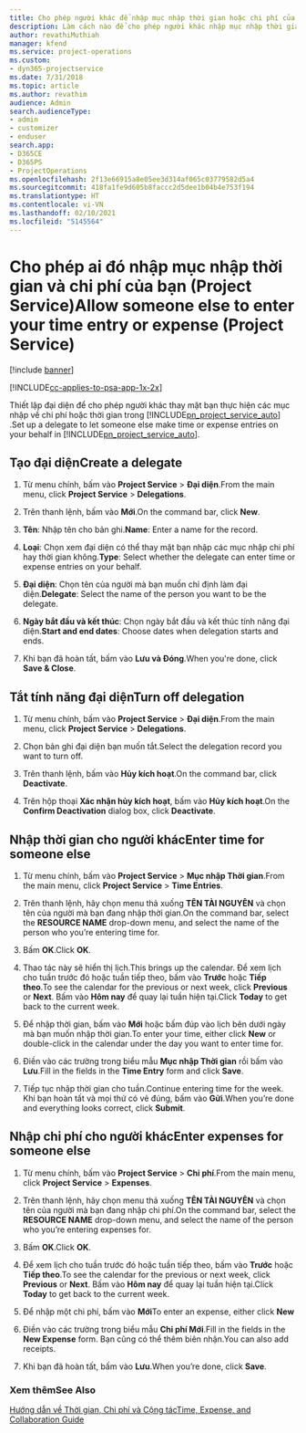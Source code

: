 ```yaml
---
title: Cho phép người khác để nhập mục nhập thời gian hoặc chi phí của bạn
description: Làm cách nào để cho phép người khác nhập mục nhập thời gian hoặc chi phí của bạn trong Project Service
author: revathiMuthiah
manager: kfend
ms.service: project-operations
ms.custom:
- dyn365-projectservice
ms.date: 7/31/2018
ms.topic: article
ms.author: revathim
audience: Admin
search.audienceType:
- admin
- customizer
- enduser
search.app:
- D365CE
- D365PS
- ProjectOperations
ms.openlocfilehash: 2f13e66915a8e05ee3d314af065c03779582d5a4
ms.sourcegitcommit: 418fa1fe9d605b8faccc2d5dee1b04b4e753f194
ms.translationtype: HT
ms.contentlocale: vi-VN
ms.lasthandoff: 02/10/2021
ms.locfileid: "5145564"
---
```

# <a name="allow-someone-else-to-enter-your-time-entry-or-expense-project-service"></a><span data-ttu-id="f7fa6-103">Cho phép ai đó nhập mục nhập thời gian và chi phí của bạn (Project Service)</span><span class="sxs-lookup"><span data-stu-id="f7fa6-103">Allow someone else to enter your time entry or expense (Project Service)</span></span>

[!include [banner](../includes/psa-now-project-operations.md)]

[!INCLUDE[cc-applies-to-psa-app-1x-2x](../includes/cc-applies-to-psa-app-1x-2x.md)]

<span data-ttu-id="f7fa6-104">Thiết lập đại diện để cho phép người khác thay mặt bạn thực hiện các mục nhập về chi phí hoặc thời gian trong [!INCLUDE[pn_project_service_auto](../includes/pn-project-service-auto.md)] .</span><span class="sxs-lookup"><span data-stu-id="f7fa6-104">Set up a delegate to let someone else make time or expense entries on your behalf in [!INCLUDE[pn_project_service_auto](../includes/pn-project-service-auto.md)].</span></span>  
  
## <a name="create-a-delegate"></a><span data-ttu-id="f7fa6-105">Tạo đại diện</span><span class="sxs-lookup"><span data-stu-id="f7fa6-105">Create a delegate</span></span>  
  
1.  <span data-ttu-id="f7fa6-106">Từ menu chính, bấm vào **Project Service** > **Đại diện**.</span><span class="sxs-lookup"><span data-stu-id="f7fa6-106">From the main menu, click **Project Service** > **Delegations**.</span></span>  
  
2.  <span data-ttu-id="f7fa6-107">Trên thanh lệnh, bấm vào **Mới**.</span><span class="sxs-lookup"><span data-stu-id="f7fa6-107">On the command bar, click **New**.</span></span>  
  
3. <span data-ttu-id="f7fa6-108">**Tên**: Nhập tên cho bản ghi.</span><span class="sxs-lookup"><span data-stu-id="f7fa6-108">**Name**: Enter a name for the record.</span></span>  
  
4. <span data-ttu-id="f7fa6-109">**Loại**: Chọn xem đại diện có thể thay mặt bạn nhập các mục nhập chi phí hay thời gian không.</span><span class="sxs-lookup"><span data-stu-id="f7fa6-109">**Type**: Select whether the delegate can enter time or expense entries on your behalf.</span></span>  
  
5. <span data-ttu-id="f7fa6-110">**Đại diện**: Chọn tên của người mà bạn muốn chỉ định làm đại diện.</span><span class="sxs-lookup"><span data-stu-id="f7fa6-110">**Delegate**: Select the name of the person you want to be the delegate.</span></span>  
  
6. <span data-ttu-id="f7fa6-111">**Ngày bắt đầu và kết thúc**: Chọn ngày bắt đầu và kết thúc tính năng đại diện.</span><span class="sxs-lookup"><span data-stu-id="f7fa6-111">**Start and end dates**: Choose dates when delegation starts and ends.</span></span>  
  
7.  <span data-ttu-id="f7fa6-112">Khi bạn đã hoàn tất, bấm vào **Lưu và Đóng**.</span><span class="sxs-lookup"><span data-stu-id="f7fa6-112">When you're done, click **Save & Close**.</span></span>  
  
## <a name="turn-off-delegation"></a><span data-ttu-id="f7fa6-113">Tắt tính năng đại diện</span><span class="sxs-lookup"><span data-stu-id="f7fa6-113">Turn off delegation</span></span>  
  
1.  <span data-ttu-id="f7fa6-114">Từ menu chính, bấm vào **Project Service** > **Đại diện**.</span><span class="sxs-lookup"><span data-stu-id="f7fa6-114">From the main menu, click **Project Service** > **Delegations**.</span></span>  
  
2.  <span data-ttu-id="f7fa6-115">Chọn bản ghi đại diện bạn muốn tắt.</span><span class="sxs-lookup"><span data-stu-id="f7fa6-115">Select the delegation record you want to turn off.</span></span>  
  
3.  <span data-ttu-id="f7fa6-116">Trên thanh lệnh, bấm vào **Hủy kích hoạt**.</span><span class="sxs-lookup"><span data-stu-id="f7fa6-116">On the command bar, click **Deactivate**.</span></span>  
  
4.  <span data-ttu-id="f7fa6-117">Trên hộp thoại **Xác nhận hủy kích hoạt**, bấm vào **Hủy kích hoạt**.</span><span class="sxs-lookup"><span data-stu-id="f7fa6-117">On the **Confirm Deactivation** dialog box, click **Deactivate**.</span></span>  
  
## <a name="enter-time-for-someone-else"></a><span data-ttu-id="f7fa6-118">Nhập thời gian cho người khác</span><span class="sxs-lookup"><span data-stu-id="f7fa6-118">Enter time for someone else</span></span>  
  
1.  <span data-ttu-id="f7fa6-119">Từ menu chính, bấm vào **Project Service** > **Mục nhập Thời gian**.</span><span class="sxs-lookup"><span data-stu-id="f7fa6-119">From the main menu, click **Project Service** > **Time Entries**.</span></span>  
  
2.  <span data-ttu-id="f7fa6-120">Trên thanh lệnh, hãy chọn menu thả xuống **TÊN TÀI NGUYÊN** và chọn tên của người mà bạn đang nhập thời gian.</span><span class="sxs-lookup"><span data-stu-id="f7fa6-120">On the command bar, select the **RESOURCE NAME** drop-down menu, and select the name of the person who you’re entering time for.</span></span>  
  
3.  <span data-ttu-id="f7fa6-121">Bấm **OK**.</span><span class="sxs-lookup"><span data-stu-id="f7fa6-121">Click **OK**.</span></span>  
  
4.  <span data-ttu-id="f7fa6-122">Thao tác này sẽ hiển thị lịch.</span><span class="sxs-lookup"><span data-stu-id="f7fa6-122">This brings up the calendar.</span></span> <span data-ttu-id="f7fa6-123">Để xem lịch cho tuần trước đó hoặc tuần tiếp theo, bấm vào **Trước** hoặc **Tiếp theo**.</span><span class="sxs-lookup"><span data-stu-id="f7fa6-123">To see the calendar for the previous or next week, click **Previous** or **Next**.</span></span> <span data-ttu-id="f7fa6-124">Bấm vào **Hôm nay** để quay lại tuần hiện tại.</span><span class="sxs-lookup"><span data-stu-id="f7fa6-124">Click **Today** to get back to the current week.</span></span>  
  
5.  <span data-ttu-id="f7fa6-125">Để nhập thời gian, bấm vào **Mới** hoặc bấm đúp vào lịch bên dưới ngày mà bạn muốn nhập thời gian.</span><span class="sxs-lookup"><span data-stu-id="f7fa6-125">To enter your time, either click **New** or double-click in the calendar under the day you want to enter time for.</span></span>  
  
6.  <span data-ttu-id="f7fa6-126">Điền vào các trường trong biểu mẫu **Mục nhập Thời gian** rồi bấm vào **Lưu**.</span><span class="sxs-lookup"><span data-stu-id="f7fa6-126">Fill in the fields in the **Time Entry** form and click **Save**.</span></span>  
  
7.  <span data-ttu-id="f7fa6-127">Tiếp tục nhập thời gian cho tuần.</span><span class="sxs-lookup"><span data-stu-id="f7fa6-127">Continue entering time for the week.</span></span> <span data-ttu-id="f7fa6-128">Khi bạn hoàn tất và mọi thứ có vẻ đúng, bấm vào **Gửi**.</span><span class="sxs-lookup"><span data-stu-id="f7fa6-128">When you’re done and everything looks correct, click **Submit**.</span></span>  
  
## <a name="enter-expenses-for-someone-else"></a><span data-ttu-id="f7fa6-129">Nhập chi phí cho người khác</span><span class="sxs-lookup"><span data-stu-id="f7fa6-129">Enter expenses for someone else</span></span>  
  
1.  <span data-ttu-id="f7fa6-130">Từ menu chính, bấm vào **Project Service** > **Chi phí**.</span><span class="sxs-lookup"><span data-stu-id="f7fa6-130">From the main menu, click **Project Service** > **Expenses**.</span></span>  
  
2.  <span data-ttu-id="f7fa6-131">Trên thanh lệnh, hãy chọn menu thả xuống **TÊN TÀI NGUYÊN** và chọn tên của người mà bạn đang nhập chi phí.</span><span class="sxs-lookup"><span data-stu-id="f7fa6-131">On the command bar, select the **RESOURCE NAME** drop-down menu, and select the name of the person who you’re entering expenses for.</span></span>  
  
3.  <span data-ttu-id="f7fa6-132">Bấm **OK**.</span><span class="sxs-lookup"><span data-stu-id="f7fa6-132">Click **OK**.</span></span>  
  
4.  <span data-ttu-id="f7fa6-133">Để xem lịch cho tuần trước đó hoặc tuần tiếp theo, bấm vào **Trước** hoặc **Tiếp theo**.</span><span class="sxs-lookup"><span data-stu-id="f7fa6-133">To see the calendar for the previous or next week, click **Previous** or **Next**.</span></span> <span data-ttu-id="f7fa6-134">Bấm vào **Hôm nay** để quay lại tuần hiện tại.</span><span class="sxs-lookup"><span data-stu-id="f7fa6-134">Click **Today** to get back to the current week.</span></span>  
  
5.  <span data-ttu-id="f7fa6-135">Để nhập một chi phí, bấm vào **Mới**</span><span class="sxs-lookup"><span data-stu-id="f7fa6-135">To enter an expense, either click **New**</span></span>  
  
6.  <span data-ttu-id="f7fa6-136">Điền vào các trường trong biểu mẫu **Chi phí Mới**.</span><span class="sxs-lookup"><span data-stu-id="f7fa6-136">Fill in the fields in the **New Expense** form.</span></span> <span data-ttu-id="f7fa6-137">Bạn cũng có thể thêm biên nhận.</span><span class="sxs-lookup"><span data-stu-id="f7fa6-137">You can also add receipts.</span></span>  
  
7.  <span data-ttu-id="f7fa6-138">Khi bạn đã hoàn tất, bấm vào **Lưu**.</span><span class="sxs-lookup"><span data-stu-id="f7fa6-138">When you’re done, click **Save**.</span></span>  
  
### <a name="see-also"></a><span data-ttu-id="f7fa6-139">Xem thêm</span><span class="sxs-lookup"><span data-stu-id="f7fa6-139">See Also</span></span>  
 [<span data-ttu-id="f7fa6-140">Hướng dẫn về Thời gian, Chi phí và Cộng tác</span><span class="sxs-lookup"><span data-stu-id="f7fa6-140">Time, Expense, and Collaboration Guide</span></span>](../psa/time-expense-collaboration-guide.md)
